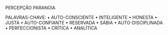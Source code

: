 PERCEPÇÃO
PARANOIA

PALAVRAS-CHAVE:
• AUTO-CONSCIENTE
• INTELIGENTE
• HONESTA
• JUSTA
• AUTO-CONFIANTE
• RESERVADA
• SÁBIA
• AUTO-DISCIPLINADA
• PERFECCIONISTA
• CRÍTICA
• ANALÍTICA